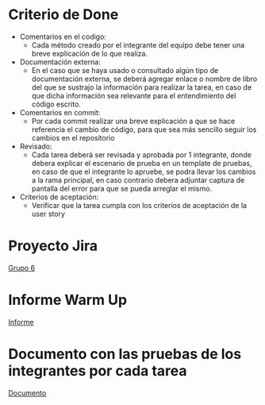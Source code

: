 # Criterio de Done

- Comentarios en el codigo: 
    - Cada método creado por el integrante del equipo debe tener una breve explicación de lo que realiza. 
- Documentación externa: 
    - En el caso que se haya usado o consultado algún tipo de documentación externa, se deberá agregar enlace o nombre de libro del que se sustrajo la información para realizar la tarea, en caso de que dicha información sea relevante para el entendimiento del código escrito.
- Comentarios en commit:
    - Por cada commit realizar una breve explicación a que se hace referencia el cambio de código, para que sea más sencillo seguir los cambios en el repositorio
- Revisado: 
    - Cada tarea deberá ser  revisada y aprobada por 1 integrante, donde debera explicar el escenario de prueba en un template de pruebas, en caso de que el integrante lo apruebe, se podra llevar los cambios a la rama principal, en caso contrario debera adjuntar captura de pantalla del error para que se pueda arreglar el mismo.
- Criterios de aceptación:
    - Verificar que la tarea cumpla con los criterios de aceptación de la user story


# Proyecto Jira
[Grupo 6](https://grupo6metodologia.atlassian.net/jira/software/projects/GTM/boards/1/backlog)


# Informe Warm Up
[Informe](https://docs.google.com/document/d/1ms0dDyjWwpZTzBJkt-hlvLh79O-BHUzBwgnxRHH65X0/edit?usp=sharing)

# Documento con las pruebas de los integrantes por cada tarea
[Documento](https://docs.google.com/document/d/1bOThi9uieSaqsA53ggnJnSIagUIA3sdOGNP4HLsXEhU/edit#heading=h.as4wnbklyww4)

